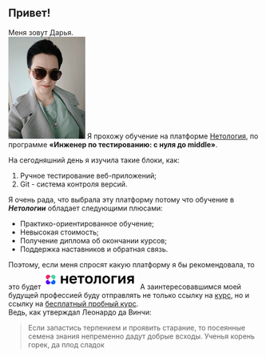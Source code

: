 ## Привет!  
Меня зовут Дарья.  
![Photo](/img/Photo.png) 
Я прохожу обучение на платформе [Нетология](https://netology.ru), по программе **«Инженер по тестированию: с нуля до middle»**. 

На сегодняшний день я изучила такие блоки, как:
1. Ручное тестирование веб-приложений;
2. Git - система контроля версий.

Я очень рада, что выбрала эту платформу потому что обучение в ***Нетологии*** обладает следующими плюсами:
+ Практико-ориентированное обучение;
+ Невысокая стоимость;
+ Получение диплома об окончании курсов;
+ Поддержка наставников и обратная связь.

Поэтому, если меня спросят какую платформу я бы рекомендовала, то это будет ![Logotip](/img/Logotip_Netology.png)
А заинтересовавшимся моей будущей профессией буду отправлять не только ссылку на [курс](https://netology.ru/programs/qa-middle), но и ссылку на [бесплатный пробный курс](https://netology.ru/programs/testirovshchik).  
Ведь, как утверждал Леонардо да Винчи:  
>Если запастись терпением и проявить старание, то посеянные семена знания непременно дадут добрые всходы. Ученья корень горек, да плод сладок

